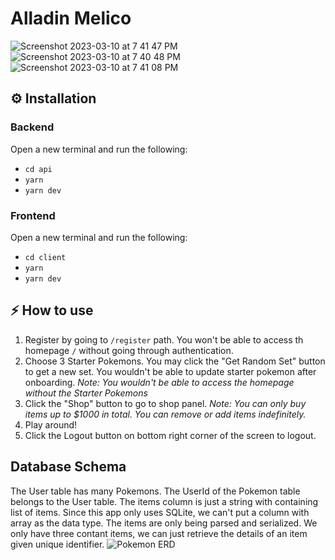 # Alladin Melico
![Screenshot 2023-03-10 at 7 41 47 PM](https://user-images.githubusercontent.com/40887666/224307489-b5a3d6e4-61ac-4a42-8c09-b7e5baad7a9f.png)
![Screenshot 2023-03-10 at 7 40 48 PM](https://user-images.githubusercontent.com/40887666/224307680-838d45a1-f8f5-41df-aea3-e53d1fd605d8.png)
![Screenshot 2023-03-10 at 7 41 08 PM](https://user-images.githubusercontent.com/40887666/224307743-64cb02ca-9d55-4fcd-af2e-a25a8fb64de9.png)


## ⚙️ Installation 
### Backend
Open a new terminal and run the following: 
- `cd api`
- `yarn`
- `yarn dev`

### Frontend
Open a new terminal and run the following: 
- `cd client`
- `yarn`
- `yarn dev`

## ⚡️ How to use
1. Register by going to `/register` path. You won't be able to access th homepage `/` without going through authentication.
2. Choose 3 Starter Pokemons. You may click the "Get Random Set" button to get a new set. You wouldn't be able to update starter pokemon after onboarding. <i>Note: You wouldn't be able to access the homepage without the Starter Pokemons</i>
3. Click the "Shop" button to go to shop panel. <i>Note: You can only buy items up to $1000 in total. You can remove or add items indefinitely.</i>
4. Play around!
5. Click the Logout button on bottom right corner of the screen to logout. 

## Database Schema
The User table has many Pokemons. The UserId of the Pokemon table belongs to the User table. The items column is just a string with containing list of items. Since this app only uses SQLite, we can't put a column with array as the data type. The items are only being parsed and serialized. We only have three contant items, we can just retrieve the details of an item given unique identifier. 
![Pokemon ERD](https://user-images.githubusercontent.com/40887666/224315468-dcc3ec24-1ccc-4511-ae72-814da0d644b6.png)
